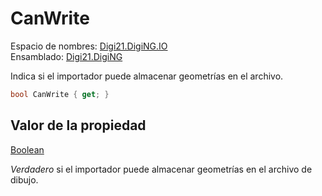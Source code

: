 # CanWrite

Espacio de nombres: [Digi21.DigiNG.IO](../../)  
Ensamblado: [Digi21.DigiNG](../../../)

Indica si el importador puede almacenar geometrías en el archivo.

```csharp
bool CanWrite { get; }
```

## Valor de la propiedad

[Boolean](https://docs.microsoft.com/en-us/dotnet/api/system.boolean?view=net-5.0)

_Verdadero_ si el importador puede almacenar geometrías en el archivo de dibujo.

